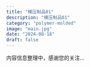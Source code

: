 ```yaml
---
title: "模压制品01"
description: "模压制品01"
category: "polymer-molded"
image: "main.jpg"
date: "2024-08-18"
draft: false
---
```


内容信息整理中，感谢您的关注...